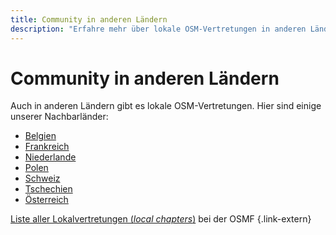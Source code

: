 ```yaml
---
title: Community in anderen Ländern
description: "Erfahre mehr über lokale OSM-Vertretungen in anderen Ländern. Entdecke, wie OpenStreetMap global vernetzt ist."
---
```


# Community in anderen Ländern

Auch in anderen Ländern gibt es lokale OSM-Vertretungen. Hier sind einige
unserer Nachbarländer:

* [Belgien](https://openstreetmap.be/en/)
* [Frankreich](https://www.openstreetmap.fr/)
* [Niederlande](https://openstreetmap.nl/)
* [Polen](https://openstreetmap.org.pl/)
* [Schweiz](https://openstreetmap.ch/)
* [Tschechien](https://openstreetmap.cz/)
* [Österreich](https://www.openstreetmap.at/)

[Liste aller Lokalvertretungen (*local
chapters*)](https://osmfoundation.org/wiki/Local_Chapters) bei der OSMF
{.link-extern}

